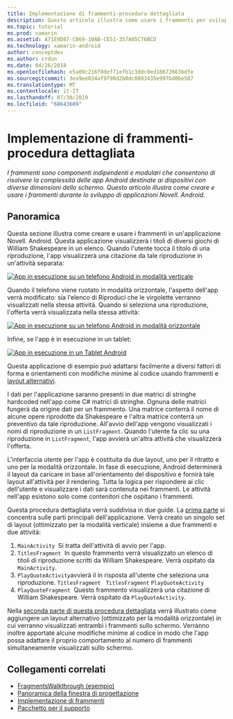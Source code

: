 ```yaml
---
title: Implementazione di frammenti-procedura dettagliata
description: Questo articolo illustra come usare i frammenti per sviluppare applicazioni Novell. Android.
ms.topic: tutorial
ms.prod: xamarin
ms.assetid: A71E9D87-CB69-10AB-CE51-357A05C76BCD
ms.technology: xamarin-android
author: conceptdev
ms.author: crdun
ms.date: 04/26/2018
ms.openlocfilehash: e5a09c216f0def71efb1c3ddc0ed18672663bdfe
ms.sourcegitcommit: 3ea9ee034af9790d2b0dc0893435e997bd06e587
ms.translationtype: MT
ms.contentlocale: it-IT
ms.lasthandoff: 07/30/2019
ms.locfileid: "68643609"
---
```

# <a name="implementing-fragments---walkthrough"></a>Implementazione di frammenti-procedura dettagliata

_I frammenti sono componenti indipendenti e modulari che consentono di risolvere la complessità delle app Android destinate ai dispositivi con diverse dimensioni dello schermo. Questo articolo illustra come creare e usare i frammenti durante lo sviluppo di applicazioni Novell. Android._

## <a name="overview"></a>Panoramica

Questa sezione illustra come creare e usare i frammenti in un'applicazione Novell. Android. Questa applicazione visualizzerà i titoli di diversi giochi di William Shakespeare in un elenco. Quando l'utente tocca il titolo di una riproduzione, l'app visualizzerà una citazione da tale riproduzione in un'attività separata:

[![App in esecuzione su un telefono Android in modalità verticale](./images/intro-screenshot-phone-sml.png)](./images/intro-screenshot-phone.png#lightbox)

Quando il telefono viene ruotato in modalità orizzontale, l'aspetto dell'app verrà modificato: sia l'elenco di Riproduci che le virgolette verranno visualizzati nella stessa attività. Quando si seleziona una riproduzione, l'offerta verrà visualizzata nella stessa attività:

[![App in esecuzione su un telefono Android in modalità orizzontale](./images/intro-screenshot-phone-land-sml.png)](./images/intro-screenshot-phone-land.png#lightbox)

Infine, se l'app è in esecuzione in un tablet:

[![App in esecuzione in un Tablet Android](./images/intro-screenshot-tablet-sml.png)](./images/intro-screenshot-tablet.png#lightbox)

Questa applicazione di esempio può adattarsi facilmente a diversi fattori di forma e orientamenti con modifiche minime al codice usando frammenti e [layout alternativi](/xamarin/android/app-fundamentals/resources-in-android/alternate-resources).

I dati per l'applicazione saranno presenti in due matrici di stringhe hardcoded nell'app come C# matrici di stringhe. Ognuna delle matrici fungerà da origine dati per un frammento.  Una matrice conterrà il nome di alcune opere riprodotte da Shakespeare e l'altra matrice conterrà un preventivo da tale riproduzione. All'avvio dell'app vengono visualizzati i nomi di riproduzione in un `ListFragment`. Quando l'utente fa clic su una riproduzione in `ListFragment`, l'app avvierà un'altra attività che visualizzerà l'offerta.

L'interfaccia utente per l'app è costituita da due layout, uno per il ritratto e uno per la modalità orizzontale. In fase di esecuzione, Android determinerà il layout da caricare in base all'orientamento del dispositivo e fornirà tale layout all'attività per il rendering. Tutta la logica per rispondere ai clic dell'utente e visualizzare i dati sarà contenuta nei frammenti. Le attività nell'app esistono solo come contenitori che ospitano i frammenti.

Questa procedura dettagliata verrà suddivisa in due guide. La [prima parte](./walkthrough.md) si concentra sulle parti principali dell'applicazione. Verrà creato un singolo set di layout (ottimizzato per la modalità verticale) insieme a due frammenti e due attività:

1. `MainActivity`&nbsp; Si tratta dell'attività di avvio per l'app.
1. `TitlesFragment`&nbsp; In questo frammento verrà visualizzato un elenco di titoli di riproduzione scritti da William Shakespeare. Verrà ospitato da `MainActivity`.
1. `PlayQuoteActivity`avvierà il in risposta all'utente che seleziona una riproduzione. `TitlesFragment` &nbsp; `TitlesFragment` `PlayQuoteActivity`
1. `PlayQuoteFragment`&nbsp; Questo frammento visualizzerà una citazione di William Shakespeare. Verrà ospitato da `PlayQuoteActivity`.

Nella [seconda parte di questa procedura dettagliata](./walkthrough-landscape.md) verrà illustrato come aggiungere un layout alternativo (ottimizzato per la modalità orizzontale) in cui verranno visualizzati entrambi i frammenti sullo schermo. Verranno inoltre apportate alcune modifiche minime al codice in modo che l'app possa adattare il proprio comportamento al numero di frammenti simultaneamente visualizzati sullo schermo.

## <a name="related-links"></a>Collegamenti correlati

- [FragmentsWalkthrough (esempio)](https://docs.microsoft.com/samples/xamarin/monodroid-samples/fragmentswalkthrough)
- [Panoramica della finestra di progettazione](~/android/user-interface/android-designer/index.md)
- [Implementazione di frammenti](https://developer.android.com/guide/topics/fundamentals/fragments.html)
- [Pacchetto per il supporto](https://developer.android.com/sdk/compatibility-library.html)
